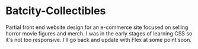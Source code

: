 # Batcity-Collectibles
Partial front end website design for an e-commerce site focused on selling horror movie figures and merch.  I was in the early stages of learning CSS so it's not too responsive.  I'll go back and update with Flex at some point soon. 
